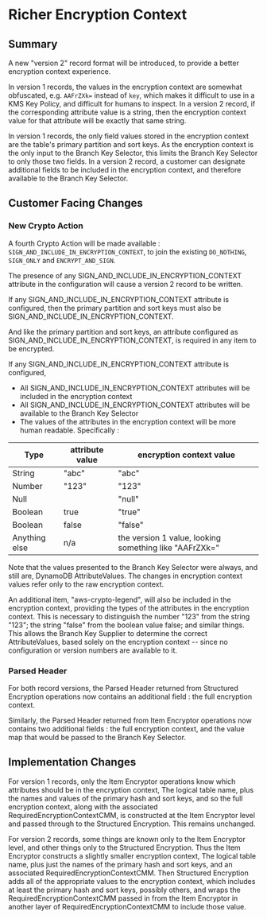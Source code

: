 [//]: # "Copyright Amazon.com Inc. or its affiliates. All Rights Reserved."
[//]: # "SPDX-License-Identifier: CC-BY-SA-4.0"

# Richer Encryption Context

## Summary

A new "version 2" record format will be introduced, to provide a better encryption context experience.

In version 1 records, the values in the encryption context are somewhat obfuscated, e.g. `AAFrZXk=` instead of `key`,
which makes it difficult to use in a KMS Key Policy, and difficult for humans to inspect.
In a version 2 record, if the corresponding attribute value is a string,
then the encryption context value for that attribute will be exactly that same string.

In version 1 records, the only field values stored in the encryption context are
the table's primary partition and sort keys.
As the encryption context is the only input to the Branch Key Selector,
this limits the Branch Key Selector to only those two fields.
In a version 2 record, a customer can designate additional fields to be included
in the encryption context,
and therefore available to the Branch Key Selector.

## Customer Facing Changes

### New Crypto Action

A fourth Crypto Action will be made available : `SIGN_AND_INCLUDE_IN_ENCRYPTION_CONTEXT`, to join the existing `DO_NOTHING`, `SIGN_ONLY` and `ENCRYPT_AND_SIGN`.

The presence of any SIGN_AND_INCLUDE_IN_ENCRYPTION_CONTEXT attribute in the configuration
will cause a version 2 record to be written. 

If any SIGN_AND_INCLUDE_IN_ENCRYPTION_CONTEXT attribute is configured,
then the primary partition and sort keys must also be SIGN_AND_INCLUDE_IN_ENCRYPTION_CONTEXT.

And like the primary partition and sort keys, an attribute configured as SIGN_AND_INCLUDE_IN_ENCRYPTION_CONTEXT,
is required in any item to be encrypted.

If any SIGN_AND_INCLUDE_IN_ENCRYPTION_CONTEXT attribute is configured,
- All SIGN_AND_INCLUDE_IN_ENCRYPTION_CONTEXT attributes will be included in the encryption context
- All SIGN_AND_INCLUDE_IN_ENCRYPTION_CONTEXT attributes will be available to the Branch Key Selector
- The values of the attributes in the encryption context will be more human readable. Specifically :

| Type | attribute value | encryption context value |
| ----------- | ----------- | ----------- |
| String | "abc" | "abc" |
| Number | "123" | "123" |
| Null |  | "null" |
| Boolean | true | "true" |
| Boolean | false | "false" |
| Anything else | n/a | the version 1 value, looking something like "AAFrZXk=" |

Note that the values presented to the Branch Key Selector were always, and still are, DynamoDB AttributeValues.
The changes in encryption context values refer only to the raw encryption context.

An additional item, "aws-crypto-legend", will also be included in the encryption context,
providing the types of the attributes in the encryption context.
This is necessary to distinguish the number "123" from the string "123";
the string "false" from the boolean value false; and similar things.
This allows the Branch Key Supplier to determine the correct AttributeValues,
based solely on the encryption context -- since no configuration or version numbers are available to it.

### Parsed Header

For both record versions, the Parsed Header returned from Structured Encryption operations now
contains an additional field : the full encryption context. 

Similarly, the Parsed Header returned from Item Encryptor operations now
contains two additional fields : the full encryption context,
and the value map that would be passed to the Branch Key Selector.

## Implementation Changes

For version 1 records, only the Item Encryptor operations know which attributes should
be in the encryption context, 
The logical table name, plus the names and values of the primary hash and sort keys,
and so the full encryption context,
along with the associated RequiredEncryptionContextCMM,
is constructed at the Item Encryptor level and passed through to the Structured Encryption.
This remains unchanged.

For version 2 records, some things are known only to the Item Encryptor level,
and other things only to the Structured Encryption.
Thus the Item Encryptor constructs a slightly smaller encryption context,
The logical table name, plus just the names of the primary hash and sort keys,
and an associated RequiredEncryptionContextCMM.
Then Structured Encryption adds all of the appropriate values to the encryption context,
which includes at least the primary hash and sort keys, possibly others,
and wraps the RequiredEncryptionContextCMM passed in from the Item Encryptor in
another layer of RequiredEncryptionContextCMM to include those value.
